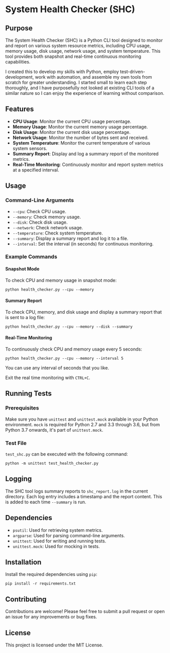 # System Health Checker (SHC)

## Purpose

The System Health Checker (SHC) is a Python CLI tool designed to monitor and report on various system resource metrics, including CPU usage, memory usage, disk usage, network usage, and system temperature. This tool provides both snapshot and real-time continuous monitoring capabilities.

I created this to develop my skills with Python, employ test-driven-development, work with automation, and assemble my own tools from scratch for greater understanding. I started small to learn each step thoroughly, and I have purposefully not looked at existing CLI tools of a similar nature so I can enjoy the experience of learning without comparison.

## Features

- **CPU Usage**: Monitor the current CPU usage percentage.
- **Memory Usage**: Monitor the current memory usage percentage.
- **Disk Usage**: Monitor the current disk usage percentage.
- **Network Usage**: Monitor the number of bytes sent and received.
- **System Temperature**: Monitor the current temperature of various system sensors.
- **Summary Report**: Display and log a summary report of the monitored metrics.
- **Real-Time Monitoring**: Continuously monitor and report system metrics at a specified interval.

## Usage

### Command-Line Arguments

- `--cpu`: Check CPU usage.
- `--memory`: Check memory usage.
- `--disk`: Check disk usage.
- `--network`: Check network usage.
- `--temperature`: Check system temperature.
- `--summary`: Display a summary report and log it to a file.
- `--interval`: Set the interval (in seconds) for continuous monitoring.

### Example Commands

#### Snapshot Mode

To check CPU and memory usage in snapshot mode:

```
python health_checker.py --cpu --memory
```

#### Summary Report

To check CPU, memory, and disk usage and display a summary report that is sent to a log file:

```
python health_checker.py --cpu --memory --disk --summary
```

#### Real-Time Monitoring

To continuously check CPU and memory usage every 5 seconds:

```
python health_checker.py --cpu --memory --interval 5
```

You can use any interval of seconds that you like.

Exit the real time monitoring with `CTRL+C`.

## Running Tests

### Prerequisites

Make sure you have `unittest` and `unittest.mock` available in your Python environment. `mock` is required for Python 2.7 and 3.3 through 3.6, but from Python 3.7 onwards, it's part of `unittest.mock`.

### Test File

`test_shc.py`  can be executed with the following command:

```
python -m unittest test_health_checker.py
```

## Logging

The SHC tool logs summary reports to `shc_report.log` in the current directory. Each log entry includes a timestamp and the report content. This is added to each time `--summary` is run.

## Dependencies

- `psutil`: Used for retrieving system metrics.
- `argparse`: Used for parsing command-line arguments.
- `unittest`: Used for writing and running tests.
- `unittest.mock`: Used for mocking in tests.

## Installation

Install the required dependencies using `pip`:

```
pip install -r requirements.txt
```

## Contributing

Contributions are welcome! Please feel free to submit a pull request or open an issue for any improvements or bug fixes.

## License

This project is licensed under the MIT License.

